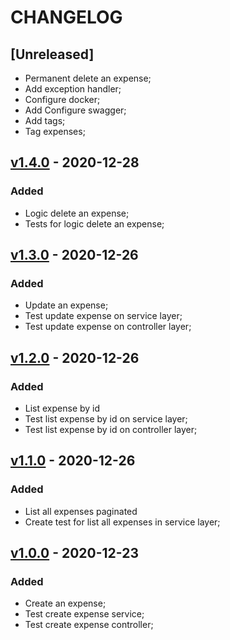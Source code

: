 # CHANGELOG

## [Unreleased]
* Permanent delete an expense;
* Add exception handler;
* Configure docker;
* Add Configure swagger;
* Add tags;
* Tag expenses;

## [v1.4.0]() - 2020-12-28
### Added
* Logic delete an expense;
* Tests for logic delete an expense;

## [v1.3.0]() - 2020-12-26
### Added 
* Update an expense;
* Test update expense on service layer;
* Test update expense on controller layer;


## [v1.2.0]() - 2020-12-26
### Added
* List expense by id
* Test list expense by id on service layer;
* Test list expense by id on controller layer;

## [v1.1.0]() - 2020-12-26
### Added
* List all expenses paginated
* Create test for list all expenses in service layer;

## [v1.0.0]() - 2020-12-23
### Added
* Create an expense;
* Test create expense service;
* Test create expense controller;
